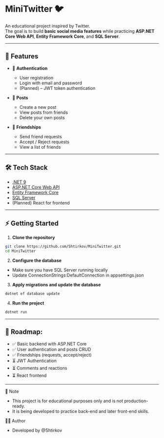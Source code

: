 # MiniTwitter 🐦

An educational project inspired by Twitter.  
The goal is to build **basic social media features** while practicing **ASP.NET Core Web API**, **Entity Framework Core**, and **SQL Server**.

---

## 🚀 Features

- 👤 **Authentication**
  - User registration  
  - Login with email and password  
  - (Planned) – JWT token authentication  

- 📝 **Posts**
  - Create a new post  
  - View posts from friends  
  - Delete your own posts  

- 🤝 **Friendships**
  - Send friend requests  
  - Accept / Reject requests  
  - View a list of friends  

---

## 🛠️ Tech Stack

- [.NET 9](https://dotnet.microsoft.com/)  
- [ASP.NET Core Web API](https://learn.microsoft.com/en-us/aspnet/core/?view=aspnetcore-8.0)  
- [Entity Framework Core](https://learn.microsoft.com/en-us/ef/core/)  
- [SQL Server](https://www.microsoft.com/en-us/sql-server/)  
- (Planned) React for frontend  

---

## ⚡ Getting Started

1. **Clone the repository**
  ```bash
  git clone https://github.com/Shtirkov/MiniTwitter.git
  cd MiniTwitter
  ```
2. **Configure the database**
  - Make sure you have SQL Server running locally
  - Update ConnectionStrings:DefaultConnection in appsettings.json

3. **Apply migrations and update the database**
  ```bash
  dotnet ef database update
  ```
4. **Run the project**
  ```bash
  dotnet run
  ```
---

## 🎯 Roadmap:
  - ✅ Basic backend with ASP.NET Core
  - ✅ User authentication and posts CRUD
  - ✅ Friendships (requests, accept/reject)
  - ⏳ JWT Authentication
  - ⏳ Comments and reactions
  - ⏳ React frontend
    
---

📖 Note

- This project is for educational purposes only and is not production-ready.
- It is being developed to practice back-end and later front-end skills.

👨‍💻 Author
- Developed by @Shtirkov
